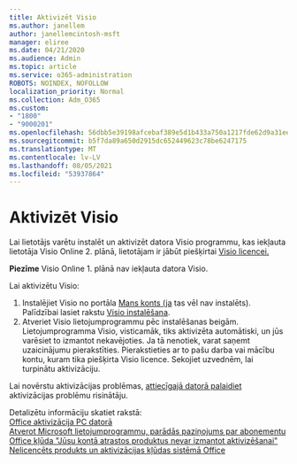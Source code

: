 ```yaml
---
title: Aktivizēt Visio
ms.author: janellem
author: janellemcintosh-msft
manager: eliree
ms.date: 04/21/2020
ms.audience: Admin
ms.topic: article
ms.service: o365-administration
ROBOTS: NOINDEX, NOFOLLOW
localization_priority: Normal
ms.collection: Adm_O365
ms.custom:
- "1800"
- "9000201"
ms.openlocfilehash: 56dbb5e39198afcebaf389e5d1b433a750a1217fde62d9a31eea15ae80a2b866
ms.sourcegitcommit: b5f7da89a650d2915dc652449623c78be6247175
ms.translationtype: MT
ms.contentlocale: lv-LV
ms.lasthandoff: 08/05/2021
ms.locfileid: "53937864"
---
```

# <a name="activate-visio"></a>Aktivizēt Visio

Lai lietotājs varētu instalēt un aktivizēt datora Visio programmu, kas iekļauta lietotāja Visio Online 2. plānā, lietotājam ir jābūt piešķirtai [Visio licencei.](https://docs.microsoft.com/microsoft-365/admin/add-users/add-users)

**Piezīme** Visio Online 1. plānā nav iekļauta datora Visio.

Lai aktivizētu Visio:

1. Instalējiet Visio no portāla [Mans konts (ja](https://portal.office.com/account#installs) tas vēl nav instalēts). Palīdzībai lasiet rakstu [Visio instalēšana](https://support.office.com/article/f98f21e3-aa02-4827-9167-ddab5b025710?wt.mc_id=OfficeAdm_ClientDIA_Alchemy1800).
2. Atveriet Visio lietojumprogrammu pēc instalēšanas beigām. Lietojumprogramma Visio, visticamāk, tiks aktivizēta automātiski, un jūs varēsiet to izmantot nekavējoties. Ja tā nenotiek, varat saņemt uzaicinājumu pierakstīties. Pierakstieties ar to pašu darba vai mācību kontu, kuram tika piešķirta Visio licence. Sekojiet uzvednēm, lai turpinātu aktivizāciju. 

Lai novērstu aktivizācijas problēmas, [attiecīgajā datorā palaidiet](https://aka.ms/SARA-OfficeActivation-Alchemy) aktivizācijas problēmu risinātāju.

Detalizētu informāciju skatiet rakstā:<br>
[Office aktivizācija PC datorā](https://support.office.com/article/5bd38f38-db92-448b-a982-ad170b1e187e?wt.mc_id=OfficeAdm_ClientDIA_Alchemy1800)<br>
[Atverot Microsoft lietojumprogrammu, parādās paziņojums par abonementu](https://support.office.com/article/4cabe32c-f594-4c0e-9191-3d3ade10cceb?wt.mc_id=OfficeAdm_ClientDIA_Alchemy1800)<br>
[Office kļūda "Jūsu kontā atrastos produktus nevar izmantot <app> aktivizēšanai"](https://support.office.com/article/c9f9a0b3-5aae-4131-8077-21e6a59f141e?wt.mc_id=OfficeAdm_ClientDIA_Alchemy1800)<br>
[Nelicencēts produkts un aktivizācijas kļūdas sistēmā Office](https://support.office.com/article/0d23d3c0-c19c-4b2f-9845-5344fedc4380?wt.mc_id=OfficeAdm_ClientDIA_Alchemy1800)